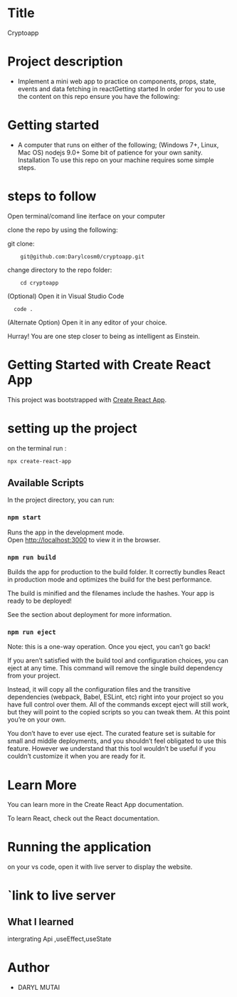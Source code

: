 # Title

Cryptoapp

# Project description
- Implement a mini web app to practice on components, props, state, events and data fetching in reactGetting started
In order for you to use the content on this repo ensure you have the following:
# Getting started
- A computer that runs on either of the following; (Windows 7+, Linux, Mac OS) nodejs 9.0+ Some bit of patience for your own sanity. Installation To use this repo on your machine requires some simple steps.

# steps to follow
Open terminal/comand line iterface on your computer

clone the repo by using the following:

git clone:

        git@github.com:Darylcosm0/cryptoapp.git
change directory to the repo folder:

        cd cryptoapp
(Optional) Open it in Visual Studio Code

      code .
(Alternate Option) Open it in any editor of your choice.

Hurray! You are one step closer to being as intelligent as Einstein.


# Getting Started with Create React App

This project was bootstrapped with [Create React App](https://github.com/facebook/create-react-app).
 # setting up the project
 on the terminal run :


    npx create-react-app

## Available Scripts

In the project directory, you can run:

### `npm start`

Runs the app in the development mode.\
Open [http://localhost:3000](http://localhost:3000) to view it in the browser.


### `npm run build`
Builds the app for production to the build folder.
It correctly bundles React in production mode and optimizes the build for the best performance.

The build is minified and the filenames include the hashes.
Your app is ready to be deployed!

See the section about deployment for more information.

### `npm run eject`
Note: this is a one-way operation. Once you eject, you can’t go back!

If you aren’t satisfied with the build tool and configuration choices, you can eject at any time. This command will remove the single build dependency from your project.

Instead, it will copy all the configuration files and the transitive dependencies (webpack, Babel, ESLint, etc) right into your project so you have full control over them. All of the commands except eject will still work, but they will point to the copied scripts so you can tweak them. At this point you’re on your own.

You don’t have to ever use eject. The curated feature set is suitable for small and middle deployments, and you shouldn’t feel obligated to use this feature. However we understand that this tool wouldn’t be useful if you couldn’t customize it when you are ready for it.

# Learn More
You can learn more in the Create React App documentation.

To learn React, check out the React documentation.
# Running the application
on your vs code, open it with live server to display the website.
# `link to live server


## What I learned
intergrating Api ,useEffect,useState
# Author
- DARYL MUTAI